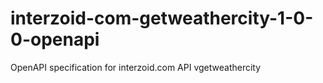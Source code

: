 # interzoid-com-getweathercity-1-0-0-openapi
OpenAPI specification for interzoid.com API vgetweathercity
